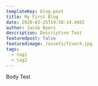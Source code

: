 ```yaml
---
templateKey: blog-post
title: My First Blog
date: 2020-02-25T19:50:14.448Z
author: Jacob Byers
description: Description Test
featuredpost: false
featuredimage: /assets/fiver4.jpg
tags:
  - tag1
  - tag2
---
```

Body Test
